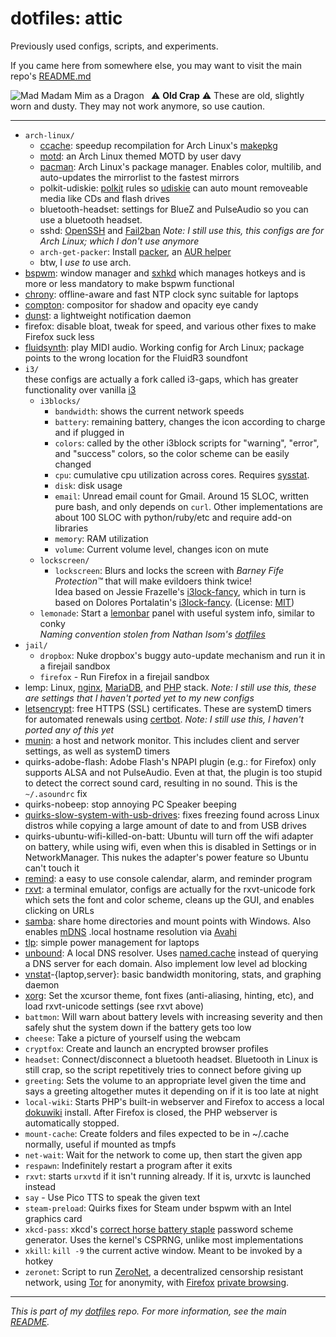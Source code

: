 # dotfiles: attic
Previously used configs, scripts, and experiments.

If you came here from somewhere else, you may want to visit the main repo's 
[README.md](https://github.com/keithieopia/dotfiles/blob/master/README.md) 


<img alt="Mad Madam Mim as a Dragon" style="padding-right: 8px" align="left" src="https://raw.githubusercontent.com/keithieopia/dotfiles/master/.readme-assets/mad_madam_min.png">

:warning: **Old Crap** :warning:
These are old, slightly worn and dusty. They may not work anymore, so 
use caution.

---

* `arch-linux/`
	* [ccache](https://wiki.archlinux.org/index.php/Ccache): 
	  speedup recompilation for Arch Linux's [makepkg](https://wiki.archlinux.org/index.php/Makepkg)
	* [motd](https://bbs.archlinux.org/viewtopic.php?id=50845): 
	  an Arch Linux themed MOTD by user davy
	* [pacman](https://wiki.archlinux.org/index.php/Pacman): 
	  Arch Linux's package manager. Enables color, multilib, and 
	  auto-updates the mirrorlist to the fastest mirrors
	* polkit-udiskie: 
	  [polkit](https://www.freedesktop.org/wiki/Software/polkit/) 
	  rules so [udiskie](https://github.com/coldfix/udiskie) can auto
	  mount removeable media like CDs and flash drives
	* bluetooth-headset: 
	  settings for BlueZ and PulseAudio so you can use a bluetooth 
	  headset. 
	* sshd: 
	  [OpenSSH](http://www.openssh.com/) and [Fail2ban](http://www.fail2ban.org)
	  *Note: I still use this, this configs are for Arch Linux; which I 
	  don't use anymore*
	* `arch-get-packer`: 
	  Install [packer](https://aur.archlinux.org/packages/packer/), an 
	  [AUR helper](https://wiki.archlinux.org/index.php/AUR_helpers)
	* btw, I *use to* use arch.
* [bspwm](https://github.com/baskerville/bspwm):
  window manager and [sxhkd](https://github.com/baskerville/sxhkd) 
  which manages hotkeys and is more or less mandatory to make bspwm
  functional
* [chrony](https://chrony.tuxfamily.org/): offline-aware and fast NTP 
  clock sync suitable for laptops
* [compton](https://github.com/chjj/compton): compositor for shadow and 
  opacity eye candy
* [dunst](http://knopwob.org/dunst/): a lightweight notification daemon
* firefox: disable bloat, tweak for speed, and various other fixes to 
  make Firefox suck less
* [fluidsynth](https://wiki.archlinux.org/index.php/FluidSynth): play 
  MIDI audio. Working config for Arch Linux; package points to the wrong
  location for the FluidR3 soundfont
* `i3/`  
  these configs are actually a fork called i3-gaps, which has greater 
  functionality over vanilla [i3](https://i3wm.org/)
	* `i3blocks/`
		* `bandwidth`: shows the current network speeds
		* `battery`: remaining battery, changes the icon according to charge and if plugged in
		* `colors`: called by the other i3block scripts for "warning", "error", and "success" colors, so the color scheme can be easily changed
		* `cpu`: cumulative cpu utilization across cores. Requires [sysstat](http://sebastien.godard.pagesperso-orange.fr/).
		* `disk`: disk usage
		* `email`: Unread email count for Gmail. Around 15 SLOC, written pure bash, and only depends on `curl`. Other implementations are about 100 SLOC with python/ruby/etc and require add-on libraries
		* `memory`: RAM utilization
		* `volume`: Current volume level, changes icon on mute
    * `lockscreen/`
		* `lockscreen`: 
		  Blurs and locks the screen with *Barney Fife Protection&trade;* that will make evildoers think twice!  
		  Idea based on Jessie Frazelle's [i3lock-fancy](https://github.com/jessfraz/dotfiles/blob/master/bin/fancy-i3lock),
		  which in turn is based on Dolores Portalatin's [i3lock-fancy](https://github.com/meskarune/i3lock-fancy).
		  (License: [MIT](https://opensource.org/licenses/MIT))
	* `lemonade`: 
	  Start a [lemonbar](https://github.com/LemonBoy/bar) panel with useful system info, similar to conky  
	  *Naming convention stolen from Nathan Isom's [dotfiles](https://github.com/neeasade/dotfiles)*
* `jail/`
	* `dropbox`: Nuke dropbox's buggy auto-update mechanism and run it in a firejail sandbox
	* `firefox` - Run Firefox in a firejail sandbox
* lemp: Linux, [nginx](https://nginx.org/), [MariaDB](https://mariadb.org/), 
  and [PHP](http://php.net/) stack. *Note: I still use this, these are 
  settings that I haven't ported yet to my new configs*
* [letsencrypt](https://letsencrypt.org/): free HTTPS (SSL) 
  certificates. These are systemD timers for automated renewals using 
  [certbot](https://github.com/certbot/certbot). *Note: I still use 
  this, I haven't ported any of this yet*
* [munin](http://munin-monitoring.org/): a host and network monitor. 
  This includes client and server settings, as well as systemD timers
* quirks-adobe-flash: Adobe Flash's NPAPI plugin (e.g.: for Firefox) 
  only supports ALSA and not PulseAudio. Even at that, the plugin is too
  stupid to detect the correct sound card, resulting in no sound. This 
  is the `~/.asoundrc` fix
* quirks-nobeep: stop annoying PC Speaker beeping
* [quirks-slow-system-with-usb-drives](http://lwn.net/Articles/572911/): 
  fixes freezing found across Linux distros while copying a large amount 
  of date to and from USB drives
* quirks-ubuntu-wifi-killed-on-batt: Ubuntu will turn off the wifi 
  adapter on battery, while using wifi, even when this is disabled in 
  Settings or in NetworkManager. This nukes the adapter's power feature 
  so Ubuntu can't touch it
* [remind](https://www.roaringpenguin.com/products/remind): a easy to 
  use console calendar, alarm, and reminder program
* [rxvt](http://software.schmorp.de/pkg/rxvt-unicode.html): a terminal 
  emulator, configs are actually for the rxvt-unicode fork which sets 
  the font and color scheme, cleans up the GUI, and enables clicking on 
  URLs
* [samba](https://www.samba.org/): share home directories and mount 
  points with Windows. Also enables [mDNS](https://en.wikipedia.org/wiki/Multicast_DNS) 
  .local hostname resolution via [Avahi](https://github.com/lathiat/avahi)
* [tlp](http://linrunner.de/en/tlp/tlp.html): simple power management 
  for laptops
* [unbound](https://unbound.net/): A local DNS resolver. Uses [named.cache](https://www.internic.net/domain/named.cache) 
  instead of querying a DNS server for each domain. Also implement low 
  level ad blocking
* [vnstat](http://humdi.net/vnstat/)-{laptop,server}: basic bandwidth 
  monitoring, stats, and graphing daemon
* [xorg](https://www.x.org/wiki/): Set the xcursor theme, font fixes 
  (anti-aliasing, hinting, etc), and load rxvt-unicode settings (see 
  rxvt above)
* `battmon`: Will warn about battery levels with increasing severity and then safely shut the system down if the battery gets too low
* `cheese`: Take a picture of yourself using the webcam
* `cryptfox`: Create and launch an encrypted browser profiles
* `headset`: Connect/disconnect a bluetooth headset. Bluetooth in Linux is still crap, so the script repetitively tries to connect before giving up
* `greeting`: Sets the volume to an appropriate level given the time and says a greeting altogether mutes it depending on if it is too late at night
* `local-wiki`: Starts PHP's built-in webserver and Firefox to access a local [dokuwiki](https://www.dokuwiki.org) install. After Firefox is closed, the PHP webserver is automatically stopped.
* `mount-cache`: Create folders and files expected to be in ~/.cache normally, useful if mounted as tmpfs
* `net-wait`: Wait for the network to come up, then start the given app
* `respawn`: Indefinitely restart a program after it exits
* `rxvt`: starts `urxvtd` if it isn't running already. If it is, urxvtc is launched instead
* `say` - Use Pico TTS to speak the given text
* `steam-preload`: Quirks fixes for Steam under bspwm with an Intel graphics card
* `xkcd-pass`: xkcd's [correct horse battery staple](https://xkcd.com/936/) password scheme generator. Uses the kernel's CSPRNG, unlike most implementations
* `xkill`: `kill -9` the current active window. Meant to be invoked by a hotkey
* `zeronet`: Script to run [ZeroNet](https://zeronet.io/), a decentralized censorship resistant network, using [Tor](https://www.torproject.org/) for anonymity, with [Firefox](https://www.mozilla.org/en-US/firefox/new/) [private browsing](https://support.mozilla.org/t5/Protect-your-privacy/Private-Browsing-Use-Firefox-without-saving-history/ta-p/4473).

---

*This is part of my [dotfiles](https://github.com/keithieopia/dotfiles) 
repo. For more information, see the main [README](https://github.com/keithieopia/dotfiles/blob/master/README.md).*
